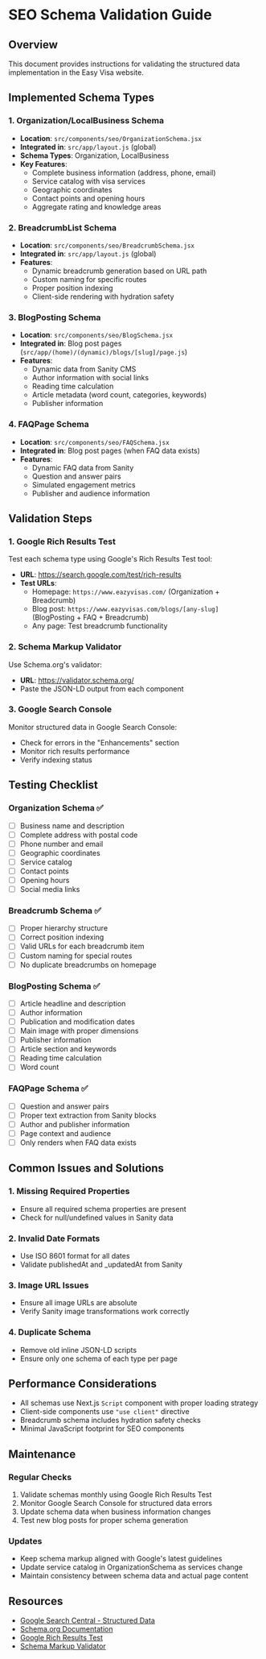 # SEO Schema Validation Guide

## Overview
This document provides instructions for validating the structured data implementation in the Easy Visa website.

## Implemented Schema Types

### 1. Organization/LocalBusiness Schema
- **Location**: `src/components/seo/OrganizationSchema.jsx`
- **Integrated in**: `src/app/layout.js` (global)
- **Schema Types**: Organization, LocalBusiness
- **Key Features**:
  - Complete business information (address, phone, email)
  - Service catalog with visa services
  - Geographic coordinates
  - Contact points and opening hours
  - Aggregate rating and knowledge areas

### 2. BreadcrumbList Schema
- **Location**: `src/components/seo/BreadcrumbSchema.jsx`
- **Integrated in**: `src/app/layout.js` (global)
- **Features**:
  - Dynamic breadcrumb generation based on URL path
  - Custom naming for specific routes
  - Proper position indexing
  - Client-side rendering with hydration safety

### 3. BlogPosting Schema
- **Location**: `src/components/seo/BlogSchema.jsx`
- **Integrated in**: Blog post pages (`src/app/(home)/(dynamic)/blogs/[slug]/page.js`)
- **Features**:
  - Dynamic data from Sanity CMS
  - Author information with social links
  - Reading time calculation
  - Article metadata (word count, categories, keywords)
  - Publisher information

### 4. FAQPage Schema
- **Location**: `src/components/seo/FAQSchema.jsx`
- **Integrated in**: Blog post pages (when FAQ data exists)
- **Features**:
  - Dynamic FAQ data from Sanity
  - Question and answer pairs
  - Simulated engagement metrics
  - Publisher and audience information

## Validation Steps

### 1. Google Rich Results Test
Test each schema type using Google's Rich Results Test tool:
- **URL**: https://search.google.com/test/rich-results
- **Test URLs**:
  - Homepage: `https://www.eazyvisas.com/` (Organization + Breadcrumb)
  - Blog post: `https://www.eazyvisas.com/blogs/[any-slug]` (BlogPosting + FAQ + Breadcrumb)
  - Any page: Test breadcrumb functionality

### 2. Schema Markup Validator
Use Schema.org's validator:
- **URL**: https://validator.schema.org/
- Paste the JSON-LD output from each component

### 3. Google Search Console
Monitor structured data in Google Search Console:
- Check for errors in the "Enhancements" section
- Monitor rich results performance
- Verify indexing status

## Testing Checklist

### Organization Schema ✅
- [ ] Business name and description
- [ ] Complete address with postal code
- [ ] Phone number and email
- [ ] Geographic coordinates
- [ ] Service catalog
- [ ] Contact points
- [ ] Opening hours
- [ ] Social media links

### Breadcrumb Schema ✅
- [ ] Proper hierarchy structure
- [ ] Correct position indexing
- [ ] Valid URLs for each breadcrumb item
- [ ] Custom naming for special routes
- [ ] No duplicate breadcrumbs on homepage

### BlogPosting Schema ✅
- [ ] Article headline and description
- [ ] Author information
- [ ] Publication and modification dates
- [ ] Main image with proper dimensions
- [ ] Publisher information
- [ ] Article section and keywords
- [ ] Reading time calculation
- [ ] Word count

### FAQPage Schema ✅
- [ ] Question and answer pairs
- [ ] Proper text extraction from Sanity blocks
- [ ] Author and publisher information
- [ ] Page context and audience
- [ ] Only renders when FAQ data exists

## Common Issues and Solutions

### 1. Missing Required Properties
- Ensure all required schema properties are present
- Check for null/undefined values in Sanity data

### 2. Invalid Date Formats
- Use ISO 8601 format for all dates
- Validate publishedAt and _updatedAt from Sanity

### 3. Image URL Issues
- Ensure all image URLs are absolute
- Verify Sanity image transformations work correctly

### 4. Duplicate Schema
- Remove old inline JSON-LD scripts
- Ensure only one schema of each type per page

## Performance Considerations

- All schemas use Next.js `Script` component with proper loading strategy
- Client-side components use `"use client"` directive
- Breadcrumb schema includes hydration safety checks
- Minimal JavaScript footprint for SEO components

## Maintenance

### Regular Checks
1. Validate schemas monthly using Google Rich Results Test
2. Monitor Google Search Console for structured data errors
3. Update schema data when business information changes
4. Test new blog posts for proper schema generation

### Updates
- Keep schema markup aligned with Google's latest guidelines
- Update service catalog in OrganizationSchema as services change
- Maintain consistency between schema data and actual page content

## Resources

- [Google Search Central - Structured Data](https://developers.google.com/search/docs/appearance/structured-data)
- [Schema.org Documentation](https://schema.org/)
- [Google Rich Results Test](https://search.google.com/test/rich-results)
- [Schema Markup Validator](https://validator.schema.org/)
